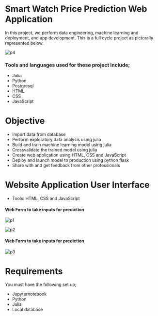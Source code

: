 # Smart Watch Price Prediction Web Application
In this project, we perform data engineering, machine learning and deployment, and app development. This is a full cycle project as pictorally represented below. 

![p4](https://github.com/Akunnadove/Data-Science-Web-Application/assets/66309302/3ef18c44-33eb-414c-b382-8c5bbc39886e)

### Tools and languages used for these project include;
* Julia
* Python
* Postgresql
* HTML
* CSS 
* JavaScript

# Objective
* Import data from database
* Perform exploratory data analysis using julia
* Build and train machine learning model using julia
* Crossvalidate the trained model using julia
* Create web application using HTML, CSS and JavaScript
* Deploy and launch model to production using python flask 
* Share with and get feedback from other professionals

# Website Application User Interface 
* Tools: HTML, CSS and JavaScript
#### Web Form to take inputs for prediction
![p1](https://github.com/Akunnadove/Data-Science-Web-Application/assets/66309302/474aa230-cbba-4875-a5e4-3c70068c80fd)

![p2](https://github.com/Akunnadove/Data-Science-Web-Application/assets/66309302/c65c353c-33af-4e6d-9475-fb654478844f)

#### Web Form to take inputs for prediction
![p3](https://github.com/Akunnadove/Data-Science-Web-Application/assets/66309302/c2aa36ab-ff94-44ae-8022-92b003184ad2)

# Requirements
You must have the following set up;
* Jupyternotebook
* Python 
* Julia
* Local database
